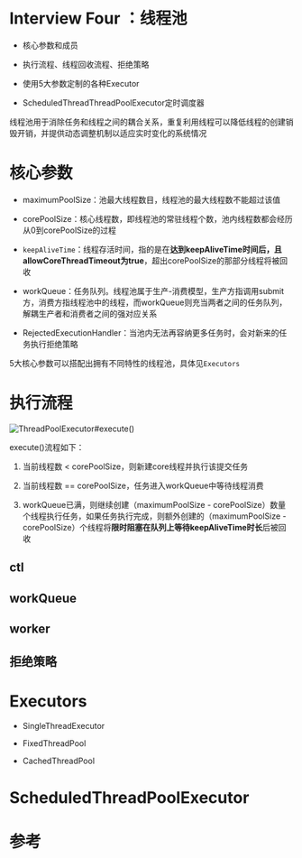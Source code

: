 # Interview Four ：线程池

- 核心参数和成员

- 执行流程、线程回收流程、拒绝策略

- 使用5大参数定制的各种Executor

- ScheduledThreadThreadPoolExecutor定时调度器

线程池用于消除任务和线程之间的耦合关系，重复利用线程可以降低线程的创建销毁开销，并提供动态调整机制以适应实时变化的系统情况

# **核心参数**

- maximumPoolSize：池最大线程数目，线程池的最大线程数不能超过该值

- corePoolSize：核心线程数，即线程池的常驻线程个数，池内线程数都会经历从0到corePoolSize的过程

- `keepAliveTime`：线程存活时间，指的是在**达到keepAliveTime时间后，且allowCoreThreadTimeout为true**，超出corePoolSize的那部分线程将被回收

- workQueue：任务队列。线程池属于生产-消费模型，生产方指调用submit方，消费方指线程池中的线程，而workQueue则充当两者之间的任务队列，解耦生产者和消费者之间的强对应关系

- RejectedExecutionHandler：当池内无法再容纳更多任务时，会对新来的任务执行拒绝策略

5大核心参数可以搭配出拥有不同特性的线程池，具体见`Executors`

# **执行流程**

![ThreadPoolExecutor#execute()](https://images2015.cnblogs.com/blog/677054/201704/677054-20170408210905472-1864459025.png)

execute()流程如下：

1. 当前线程数 < corePoolSize，则新建core线程并执行该提交任务

2. 当前线程数 == corePoolSize，任务进入workQueue中等待线程消费

3. workQueue已满，则继续创建（maximumPoolSize - corePoolSize）数量个线程执行任务，如果任务执行完成，则额外创建的（maximumPoolSize - corePoolSize）个线程将**限时阻塞在队列上等待keepAliveTime时长**后被回收

## **ctl**



## **workQueue**

## **worker**

## **拒绝策略**

# **Executors**

- SingleThreadExecutor

- FixedThreadPool

- CachedThreadPool

# **ScheduledThreadPoolExecutor**

# 参考
